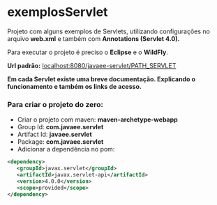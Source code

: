 # exemplosServlet

Projeto com alguns exemplos de Servlets, utilizando configurações no arquivo **web.xml** e também com **Annotations (Servlet 4.0).**

Para executar o projeto é preciso o **Eclipse** e o **WildFly**.

**Url padrão:** [localhost:8080/javaee-servlet/PATH_SERVLET](localhost:8080/javaee-servlet "localhost:8080/javaee-servlet")

**Em cada Servlet existe uma breve documentação. Explicando o funcionamento e também os links de acesso.**

### Para criar o projeto do zero:

- Criar o projeto com maven: **maven-archetype-webapp**
- Group Id: **com.javaee.servlet**
- Artifact Id:  **javaee.servlet**
- Package: **com.javaee.servlet**
- Adicionar a dependência no pom:

````xml
<dependency>
   <groupId>javax.servlet</groupId>
   <artifactId>javax.servlet-api</artifactId>
   <version>4.0.0</version>
   <scope>provided</scope>
</dependency>
````
